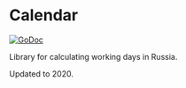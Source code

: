 # Calendar #
[![GoDoc](https://godoc.org/github.com/serjvanilla/calendar?status.svg)](https://godoc.org/github.com/serjvanilla/calendar)

Library for calculating working days in Russia.

Updated to 2020.